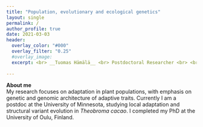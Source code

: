 ```yaml
---
title: "Population, evolutionary and ecological genetics"
layout: single
permalink: /
author_profile: true
date: 2021-03-03
header:
  overlay_color: "#000"
  overlay_filter: "0.25"
  #overlay_image:
  excerpt: <br> __Tuomas Hämälä__ <br> Postdoctoral Researcher <br> <br> Department of Plant and Microbial Biology <br> University of Minnesota
  
---
```


__About me__ <br>
My research focuses on adaptation in plant populations, with emphasis on genetic and genomic architecture of adaptive traits. Currently I am a postdoc at the University of Minnesota, studying local adaptation and structural variant evolution in _Theobroma cacao_. I completed my PhD at the University of Oulu, Finland.
